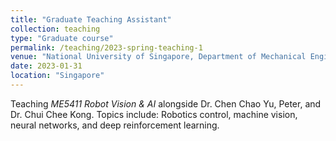 ```yaml
---
title: "Graduate Teaching Assistant"
collection: teaching
type: "Graduate course"
permalink: /teaching/2023-spring-teaching-1
venue: "National University of Singapore, Department of Mechanical Engineering"
date: 2023-01-31
location: "Singapore"
---
```


Teaching *ME5411 Robot Vision & AI* alongside Dr. Chen Chao Yu, Peter, and Dr. Chui Chee Kong. Topics include: Robotics control, machine vision, neural networks, and deep reinforcement learning.
